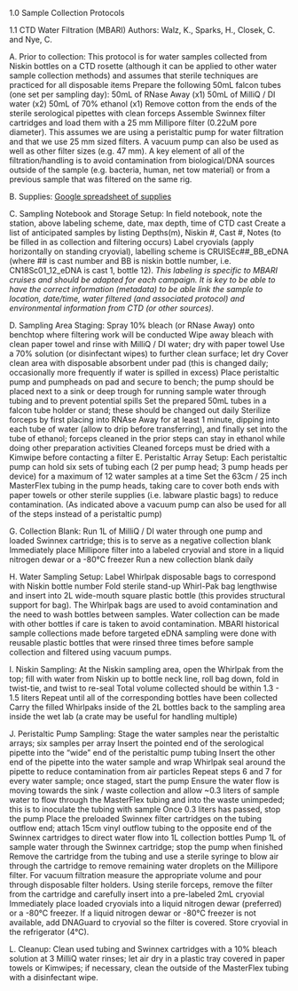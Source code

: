 1.0 Sample Collection Protocols

1.1 CTD Water Filtration (MBARI)
Authors: Walz, K., Sparks, H., Closek, C. and Nye, C.

A. Prior to collection: 
This protocol is for water samples collected from Niskin bottles on a CTD rosette (although it can be applied to other water sample collection methods) and assumes that sterile techniques are practiced for all disposable items
Prepare the following 50mL falcon tubes (one set per sampling day):
50mL of RNase Away (x1)
50mL of MilliQ / DI water (x2)
50mL of 70% ethanol (x1)
Remove cotton from the ends of the sterile serological pipettes with clean forceps
Assemble Swinnex filter cartridges and load them with a 25 mm Millipore filter (0.22uM pore diameter). This assumes we are using a peristaltic pump for water filtration and that we use 25 mm sized filters. A vacuum pump can also be used as well as other filter sizes (e.g. 47 mm). A key element of all of the filtration/handling is to avoid contamination from biological/DNA sources outside of the sample (e.g. bacteria, human, net tow material) or from a previous sample that was filtered on the same rig. 

B. Supplies: [Google spreadsheet of supplies](https://docs.google.com/spreadsheets/d/1NQDkDLFvft60iHZWLgbGDZV4LqUI6NhJ/edit#gid=1520828219)

C. Sampling Notebook and Storage Setup:
In field notebook, note the station, above labeling scheme, date, max depth, time of CTD cast
Create a list of anticipated samples by listing Depths(m), Niskin #, Cast #, Notes (to be filled in as collection and filtering occurs)
Label cryovials (apply horizontally on standing cryovial), labelling scheme is CRUISEc##_BB_eDNA (where ## is cast number and BB is niskin bottle number, i.e. CN18Sc01_12_eDNA is cast 1, bottle 12). *This labeling is specific to MBARI cruises and should be adapted for each campaign. It is key to be able to have the correct information (metadata) to be able link the sample to location, date/time, water filtered (and associated protocol) and environmental information from CTD (or other sources).*

D. Sampling Area Staging:
Spray 10% bleach (or RNase Away) onto benchtop where filtering work will be conducted
Wipe away bleach with clean paper towel and rinse with MilliQ / DI water; dry with paper towel
Use a 70% solution (or disinfectant wipes) to further clean surface; let dry
Cover clean area with disposable absorbent under pad (this is changed daily; occasionally more frequently if water is spilled in excess) 
Place peristaltic pump and pumpheads on pad and secure to bench; the pump should be placed next to a sink or deep trough for running sample water through tubing and to prevent potential spills
Set the prepared 50mL tubes in a falcon tube holder or stand; these should be changed out daily
Sterilize forceps by first placing into RNAse Away for at least 1 minute, dipping into each tube of water (allow to drip before transferring), and finally set into the tube of ethanol; forceps cleaned in the prior steps can stay in ethanol while doing other preparation activities
Cleaned forceps must be dried with a Kimwipe before contacting a filter
E. Peristaltic Array Setup:
Each peristaltic pump can hold six sets of tubing each (2 per pump head; 3 pump heads per device) for a maximum of 12 water samples at a time
Set the 63cm / 25 inch MasterFlex tubing in the pump heads, taking care to cover both ends with paper towels or other sterile supplies (i.e. labware plastic bags) to reduce contamination. (As indicated above a vacuum pump can also be used for all of the steps instead of a peristaltic pump)

G. Collection Blank:
Run 1L of MilliQ / DI water through one pump and loaded Swinnex cartridge; this is to serve as a negative collection blank
Immediately place Millipore filter into a labeled cryovial and store in a liquid nitrogen dewar or a -80°C freezer
Run a new collection blank daily

H. Water Sampling Setup:
Label Whirlpak disposable bags to correspond with Niskin bottle number
Fold sterile stand-up Whirl-Pak bag lengthwise and insert into 2L wide-mouth square plastic bottle (this provides structural support for bag).
The Whirlpak bags are used to avoid contamination and the need to wash bottles between samples. Water collection can be made with other bottles if care is taken to avoid contamination. MBARI historical sample collections made before targeted eDNA sampling were done with reusable plastic bottles that were rinsed three times before sample collection and filtered using vacuum pumps. 

I. Niskin Sampling:
At the Niskin sampling area, open the Whirlpak from the top; fill with water from Niskin up to bottle neck line, roll bag down, fold in twist-tie, and twist to re-seal 
Total volume collected should be within 1.3 - 1.5 liters
Repeat until all of the corresponding bottles have been collected
Carry the filled Whirlpaks inside of the 2L bottles back to the sampling area inside the wet lab (a crate may be useful for handling multiple)

J. Peristaltic Pump Sampling:
Stage the water samples near the peristaltic arrays; six samples per array
Insert the pointed end of the serological pipette into the “wide” end of the peristaltic pump tubing
Insert the other end of the pipette into the water sample and wrap Whirlpak seal around the pipette to reduce contamination from air particles
Repeat steps 6 and 7 for every water sample; once staged, start the pump
Ensure the water flow is moving towards the sink / waste collection and allow ~0.3 liters of sample water to flow through the MasterFlex tubing and into the waste unimpeded; this is to inoculate the tubing with sample
Once 0.3 liters has passed, stop the pump
Place the preloaded Swinnex filter cartridges on the tubing outflow end; attach 15cm vinyl outflow tubing to the opposite end of the Swinnex cartridges to direct water flow into 1L collection bottles
Pump 1L of sample water through the Swinnex cartridge; stop the pump when finished
Remove the cartridge from the tubing and use a sterile syringe to blow air through the cartridge to remove remaining water droplets on the Millipore filter.
For vacuum filtration measure the appropriate volume and pour through disposable filter holders.
Using sterile forceps, remove the filter from the cartridge and carefully insert into a pre-labeled 2mL cryovial
Immediately place loaded cryovials into a liquid nitrogen dewar (preferred) or a -80°C freezer.
If a liquid nitrogen dewar or -80°C freezer is not available, add DNAGuard to cryovial so the filter is covered. Store cryovial in the refrigerator (4°C).

L. Cleanup:
Clean used tubing and Swinnex cartridges with a 10% bleach solution at 3 MilliQ water rinses; let air dry in a plastic tray covered in paper towels or Kimwipes; if necessary, clean the outside of the MasterFlex tubing with a disinfectant wipe.

